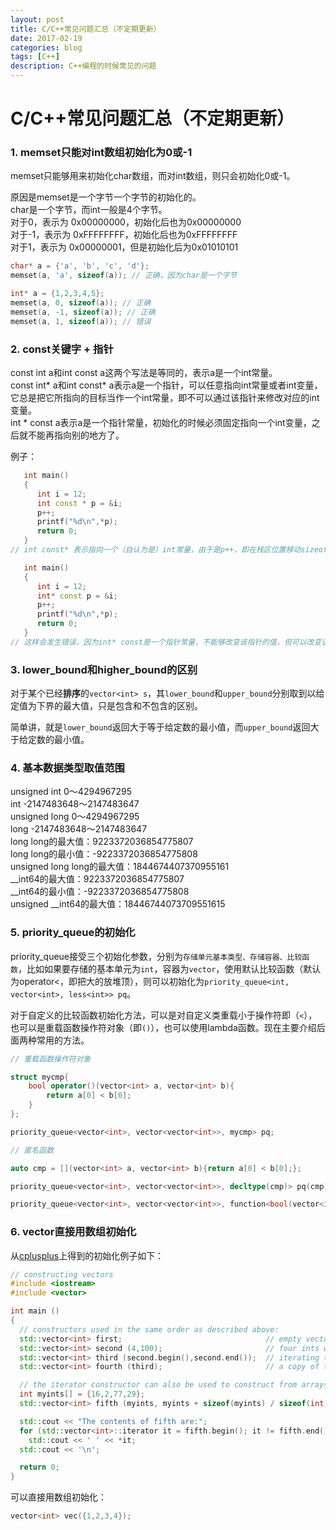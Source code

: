 ```yaml
--- 
layout: post 
title: C/C++常见问题汇总（不定期更新）
date: 2017-02-19 
categories: blog 
tags: [C++] 
description: C++编程的时候常见的问题
--- 
```


# C/C++常见问题汇总（不定期更新）

### 1. memset只能对int数组初始化为0或-1

memset只能够用来初始化char数组，而对int数组，则只会初始化0或-1。

原因是memset是一个字节一个字节的初始化的。  
char是一个字节，而int一般是4个字节。  
对于0，表示为 0x00000000，初始化后也为0x00000000  
对于-1，表示为 0xFFFFFFFF，初始化后也为0xFFFFFFFF  
对于1，表示为 0x00000001，但是初始化后为0x01010101

```cpp
char* a = {'a', 'b', 'c', 'd'};
memset(a, 'a', sizeof(a)); // 正确，因为char是一个字节

int* a = {1,2,3,4,5};
memset(a, 0, sizeof(a)); // 正确
memset(a, -1, sizeof(a)); // 正确
memset(a, 1, sizeof(a)); // 错误
```

### 2. const关键字 + 指针

const int a和int const a这两个写法是等同的，表示a是一个int常量。  
const int\* a和int const\* a表示a是一个指针，可以任意指向int常量或者int变量，它总是把它所指向的目标当作一个int常量，即不可以通过该指针来修改对应的int变量。  
int * const a表示a是一个指针常量，初始化的时候必须固定指向一个int变量，之后就不能再指向别的地方了。

例子：

```cpp
   int main()  
   {  
      int i = 12;   
      int const * p = &i; 
      p++;
      printf("%d\n",*p);   
      return 0;  
   }
// int const* 表示指向一个（自认为是）int常量，由于是p++，即在栈区位置移动sizeof(int)个字节，即地址发生改变，为0。

   int main()  
   {  
      int i = 12;   
      int* const p = &i; 
      p++;
      printf("%d\n",*p);   
      return 0;  
   }
// 这样会发生错误，因为int* const是一个指针常量，不能够改变该指针的值，但可以改变该指针所指向的变量i。
```

### 3. lower_bound和higher_bound的区别

对于某个已经**排序**的`vector<int> s`，其`lower_bound`和`upper_bound`分别取到以给定值为下界的最大值，只是包含和不包含的区别。

简单讲，就是`lower_bound`返回大于等于给定数的最小值，而`upper_bound`返回大于给定数的最小值。

### 4. 基本数据类型取值范围

unsigned int   0～4294967295   
int   			-2147483648～2147483647  
unsigned long 	0～4294967295  
long   -2147483648～2147483647  
long long的最大值：9223372036854775807  
long long的最小值：-9223372036854775808  
unsigned long long的最大值：1844674407370955161  
\_\_int64的最大值：9223372036854775807  
\_\_int64的最小值：-9223372036854775808  
unsigned __int64的最大值：18446744073709551615  

### 5. priority_queue的初始化

priority_queue接受三个初始化参数，分别为`存储单元基本类型、存储容器、比较函数`，比如如果要存储的基本单元为`int`，容器为`vector`，使用默认比较函数（默认为operator<，即把大的放堆顶），则可以初始化为`priority_queue<int, vector<int>, less<int>> pq`。

对于自定义的比较函数初始化方法，可以是对自定义类重载小于操作符即（`<`），也可以是重载函数操作符对象（即`()`），也可以使用lambda函数。现在主要介绍后面两种常用的方法。

```cpp
// 重载函数操作符对象

struct mycmp{
    bool operator()(vector<int> a, vector<int> b){
        return a[0] < b[0];
    }
};

priority_queue<vector<int>, vector<vector<int>>, mycmp> pq;

// 匿名函数

auto cmp = [](vector<int> a, vector<int> b){return a[0] < b[0];};

priority_queue<vector<int>, vector<vector<int>>, decltype(cmp)> pq(cmp);

priority_queue<vector<int>, vector<vector<int>>, function<bool(vector<int>&, vector<int>&)>> pq(cmp);
```


### 6. vector直接用数组初始化

从[cplusplus](http://www.cplusplus.com/reference/vector/vector/vector/)上得到的初始化例子如下：

```cpp
// constructing vectors
#include <iostream>
#include <vector>

int main ()
{
  // constructors used in the same order as described above:
  std::vector<int> first;                                // empty vector of ints
  std::vector<int> second (4,100);                       // four ints with value 100
  std::vector<int> third (second.begin(),second.end());  // iterating through second
  std::vector<int> fourth (third);                       // a copy of third

  // the iterator constructor can also be used to construct from arrays:
  int myints[] = {16,2,77,29};
  std::vector<int> fifth (myints, myints + sizeof(myints) / sizeof(int) );

  std::cout << "The contents of fifth are:";
  for (std::vector<int>::iterator it = fifth.begin(); it != fifth.end(); ++it)
    std::cout << ' ' << *it;
  std::cout << '\n';

  return 0;
}
```

可以直接用数组初始化：

```cpp
vector<int> vec({1,2,3,4});
```